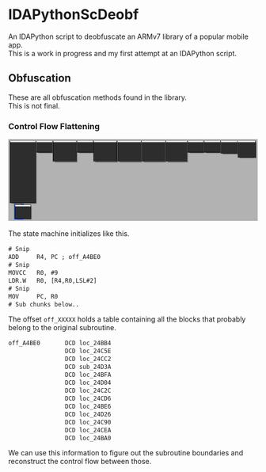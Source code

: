 # IDAPythonScDeobf

An IDAPython script to deobfuscate an ARMv7 library of a popular mobile app.  
This is a work in progress and my first attempt at an IDAPython script.

## Obfuscation

These are all obfuscation methods found in the library.  
This is not final.

### Control Flow Flattening

![Control Flow Flattening Image](docs/cff.png)

The state machine initializes like this.

```assembly
# Snip
ADD     R4, PC ; off_A4BE0
# Snip
MOVCC   R0, #9
LDR.W   R0, [R4,R0,LSL#2]
# Snip
MOV     PC, R0
# Sub chunks below..
```

The offset `off_XXXXX` holds a table containing all the blocks that probably belong to the original subroutine.

```
off_A4BE0       DCD loc_24BB4
                DCD loc_24C5E
                DCD loc_24CC2
                DCD sub_24D3A
                DCD loc_24BFA
                DCD loc_24D04
                DCD loc_24C2C
                DCD loc_24CD6
                DCD loc_24BE6
                DCD loc_24D26
                DCD loc_24C90
                DCD loc_24CEA
                DCD loc_24BA0
```

We can use this information to figure out the subroutine boundaries and reconstruct the control flow between those.